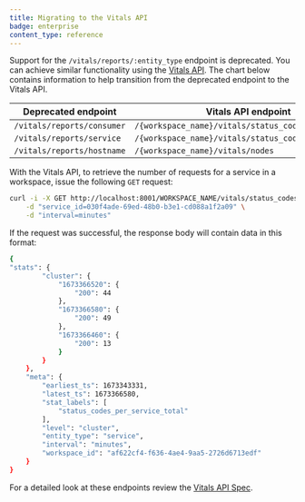 ```yaml
---
title: Migrating to the Vitals API
badge: enterprise
content_type: reference
---
```


Support for the `/vitals/reports/:entity_type` endpoint is deprecated. You can achieve similar functionality using the [Vitals API](/api/vitals.yaml). The chart below contains information to help transition from the deprecated endpoint to the Vitals API. 

| Deprecated endpoint | Vitals API endpoint |
| --- | ----------- |
| `/vitals/reports/consumer` | `/{workspace_name}/vitals/status_codes/by_consumer` |
| `/vitals/reports/service` | `/{workspace_name}/vitals/status_codes/by_service` |
|`/vitals/reports/hostname` |`/{workspace_name}/vitals/nodes`|


With the Vitals API, to retrieve the number of requests for a service in a workspace, issue the following `GET` request: 

```bash
curl -i -X GET http://localhost:8001/WORKSPACE_NAME/vitals/status_codes/by_service \
    -d "service_id=030f4ade-69ed-48b0-b3e1-cd088a1f2a09" \
    -d "interval=minutes"
```


If the request was successful, the response body will contain data in this format: 

```bash
{
"stats": {
		"cluster": {
			"1673366520": {
				"200": 44
			},
			"1673366580": {
				"200": 49
			},
			"1673366460": {
				"200": 13
			}
		}
	},
	"meta": {
		"earliest_ts": 1673343331,
		"latest_ts": 1673366580,
		"stat_labels": [
			"status_codes_per_service_total"
		],
		"level": "cluster",
		"entity_type": "service",
		"interval": "minutes",
		"workspace_id": "af622cf4-f636-4ae4-9aa5-2726d6713edf"
	}
}
```

For a detailed look at these endpoints review the [Vitals API Spec](/api/vitals.yaml).